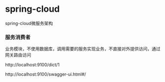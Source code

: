 # spring-cloud
spring-cloud微服务架构

### 服务消费者
业务模块，不使用数据库，调用需要的服务实现业务，不直接对外提供访问，通过网关路由访问

http://localhost:9100/dict/1

http://localhost:9100/swagger-ui.html#/